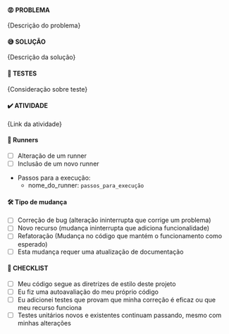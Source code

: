 #### :rage: PROBLEMA
{Descrição do problema}

#### :sweat_smile: SOLUÇÃO
{Descrição da solução}

#### :bug: TESTES
{Consideração sobre teste}

#### :heavy_check_mark: ATIVIDADE
{Link da atividade}

#### :running: Runners
 - [ ] Alteração de um runner
 - [ ] Inclusão de um novo runner

 - Passos para a execução:
    - nome_do_runner: `passos_para_execução`

#### :hammer_and_wrench: Tipo de mudança
 - [ ] Correção de bug (alteração ininterrupta que corrige um problema)
 - [ ] Novo recurso (mudança ininterrupta que adiciona funcionalidade)
 - [ ] Refatoração (Mudança no código que mantém o funcionamento como esperado)
 - [ ] Esta mudança requer uma atualização de documentação

#### :checkered_flag: CHECKLIST
- [ ] Meu código segue as diretrizes de estilo deste projeto
- [ ] Eu fiz uma autoavaliação do meu próprio código
- [ ] Eu adicionei testes que provam que minha correção é eficaz ou que meu recurso funciona
- [ ] Testes unitários novos e existentes continuam passando, mesmo com minhas alterações
